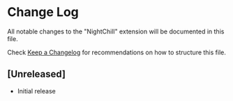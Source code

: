 # Change Log

All notable changes to the "NightChill" extension will be documented in this file.

Check [Keep a Changelog](http://keepachangelog.com/) for recommendations on how to structure this file.

## [Unreleased]

- Initial release
